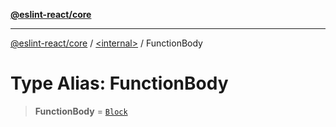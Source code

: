 [**@eslint-react/core**](../../README.md)

***

[@eslint-react/core](../../README.md) / [\<internal\>](../README.md) / FunctionBody

# Type Alias: FunctionBody

> **FunctionBody** = [`Block`](../interfaces/Block.md)
